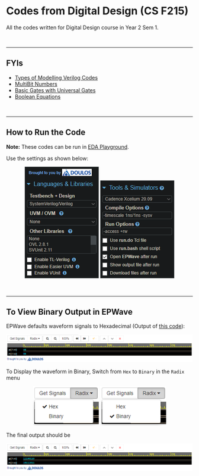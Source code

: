 # Codes from Digital Design (CS F215)

All the codes written for Digital Design course in Year 2 Sem 1.

<br>

---

## FYIs

- [Types of Modelling Verilog Codes](/Year%202/Digital%20Design/.FYI1.md)
- [MultiBit Numbers](/Year%202/Digital%20Design/.FYI2.md)
- [Basic Gates with Universal Gates](/Year%202/Digital%20Design/.FYI3.md)
- [Boolean Equations](/Year%202/Digital%20Design/.FYI4.md)

<br>

---

## How to Run the Code

**Note:** These codes can be run in [EDA Playground](https://edaplayground.com).

Use the settings as shown below:

<p align="center">

<img src="/Year%202/Digital%20Design/.assets/langnlibspart1.png" alt="Language settings" title="Language settings" data-align="center">

<img src="/Year%202/Digital%20Design/.assets/toolsnsimspart2.png" title="Tools & Simulators settings" alt="Tools & Simulators settings" data-align="center">

</p>

<br>

---

## To View Binary Output in EPWave

EPWave defaults waveform signals to Hexadecimal (Output of [this code](Year%202/Digital%20Design/Self%20Evaluation%20Programs/Expt04/SE09_GrayCodetoBinary.sv)):

<p align="center">

<img src="/Year%202/Digital%20Design/.assets/EPWave_Hex_op.png" alt="EPWave Hex Output" title="EPWave Hex Output">

</p>

To Display the waveform in Binary, Switch from `Hex` to `Binary` in the `Radix` menu

<p align="center">

<img src="/Year%202/Digital%20Design/.assets/EPWave_Hex_Radix.png" alt="EPWave Hex Radix" title="EPWave Hex Radix">

<img src="/Year%202/Digital%20Design/.assets/EPWave_Binary_Radix.png" alt="EPWave Binary Radix" title="EPWave Binary Radix">

</p>

The final output should be

<p align="center">

<img src="/Year%202/Digital%20Design/.assets/EPWave_Binary_op.png" alt="EPWave Binary Output" title="EPWave Binary Output">

</p>
